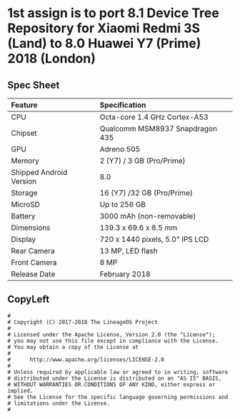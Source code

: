 # 1st assign is to port 8.1 Device Tree Repository for Xiaomi Redmi 3S (Land) to 8.0 Huawei Y7 (Prime) 2018 (London)

## Spec Sheet

| Feature                 | Specification                     |
| :---------------------- | :-------------------------------- |
| CPU                     | Octa-core 1.4 GHz Cortex-A53      |
| Chipset                 | Qualcomm MSM8937 Snapdragon 435   |
| GPU                     | Adreno 505                        |
| Memory                  | 2 (Y7) / 3 GB  (Pro/Prime)        |
| Shipped Android Version | 8.0                               |
| Storage                 | 16 (Y7) /32 GB   (Pro/Prime)      |
| MicroSD                 | Up to 256 GB                      |
| Battery                 | 3000 mAh (non-removable)          |
| Dimensions              | 139.3 x 69.6 x 8.5 mm             |
| Display                 | 720 x 1440 pixels, 5.0" IPS LCD   |
| Rear Camera             | 13 MP, LED flash                  |
| Front Camera            | 8 MP                              |
| Release Date            | February 2018                     |

## CopyLeft

```
#
# Copyright (C) 2017-2018 The LineageOS Project
#
# Licensed under the Apache License, Version 2.0 (the "License");
# you may not use this file except in compliance with the License.
# You may obtain a copy of the License at
#
#      http://www.apache.org/licenses/LICENSE-2.0
#
# Unless required by applicable law or agreed to in writing, software
# distributed under the License is distributed on an "AS IS" BASIS,
# WITHOUT WARRANTIES OR CONDITIONS OF ANY KIND, either express or implied.
# See the License for the specific language governing permissions and
# limitations under the License.
#
